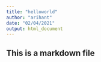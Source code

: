 ```yaml
---
title: "helloworld"
author: "arihant"
date: "02/04/2021"
output: html_document
---
```

## This is a markdown file
